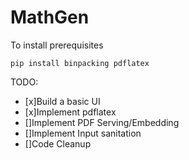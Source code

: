 # MathGen
To install prerequisites 
```
pip install binpacking pdflatex
```
TODO:
- [x]Build a basic UI
- [x]Implement pdflatex
- []Implement PDF Serving/Embedding
- []Implement Input sanitation
- []Code Cleanup